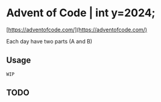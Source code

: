 # Advent of Code | int y=2024;

[https://adventofcode.com/](https://adventofcode.com/)

Each day have two parts (A and B)

## Usage

```
WIP
```

## TODO
